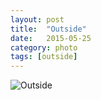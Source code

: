 ```yaml
---
layout: post
title:  "Outside"
date:   2015-05-25
category: photo
tags: [outside]
---
```


![Outside](/assets/photos/outside.jpg)